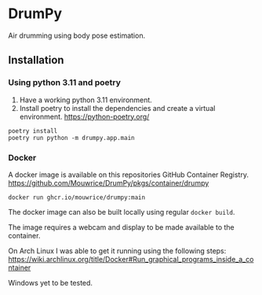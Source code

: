 # DrumPy

Air drumming using body pose estimation.

## Installation

### Using python 3.11 and poetry

1. Have a working python 3.11 environment.
2. Install poetry to install the dependencies and create a virtual environment. https://python-poetry.org/

```shell
poetry install
poetry run python -m drumpy.app.main
```

### Docker

A docker image is available on this repositories GitHub Container
Registry. https://github.com/Mouwrice/DrumPy/pkgs/container/drumpy

```shell
docker run ghcr.io/mouwrice/drumpy:main
```

The docker image can also be built locally using regular `docker build`.

The image requires a webcam and display to be made available to the container.

On Arch Linux I was able to get it running using the following
steps: https://wiki.archlinux.org/title/Docker#Run_graphical_programs_inside_a_container

Windows yet to be tested.
